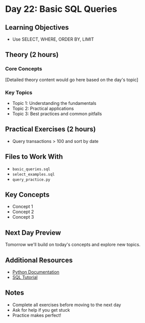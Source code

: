 # Day 22: Basic SQL Queries

## Learning Objectives

- Use SELECT, WHERE, ORDER BY, LIMIT

## Theory (2 hours)

### Core Concepts
[Detailed theory content would go here based on the day's topic]

### Key Topics
- Topic 1: Understanding the fundamentals
- Topic 2: Practical applications
- Topic 3: Best practices and common pitfalls

## Practical Exercises (2 hours)

- Query transactions > 100 and sort by date

## Files to Work With

- `basic_queries.sql`
- `select_examples.sql`
- `query_practice.py`

## Key Concepts
- Concept 1
- Concept 2  
- Concept 3

## Next Day Preview
Tomorrow we'll build on today's concepts and explore new topics.

## Additional Resources
- [Python Documentation](https://docs.python.org/3/)
- [SQL Tutorial](https://www.w3schools.com/sql/)

## Notes
- Complete all exercises before moving to the next day
- Ask for help if you get stuck
- Practice makes perfect!
